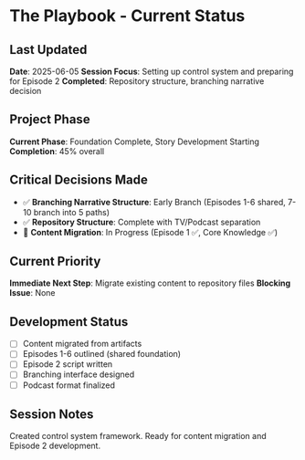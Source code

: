 # The Playbook - Current Status

## Last Updated
**Date**: 2025-06-05
**Session Focus**: Setting up control system and preparing for Episode 2
**Completed**: Repository structure, branching narrative decision

## Project Phase
**Current Phase**: Foundation Complete, Story Development Starting
**Completion**: 45% overall

## Critical Decisions Made
- ✅ **Branching Narrative Structure**: Early Branch (Episodes 1-6 shared, 7-10 branch into 5 paths)
- ✅ **Repository Structure**: Complete with TV/Podcast separation
- 🔄 **Content Migration**: In Progress (Episode 1 ✅, Core Knowledge ✅)

## Current Priority
**Immediate Next Step**: Migrate existing content to repository files
**Blocking Issue**: None

## Development Status
- [ ] Content migrated from artifacts
- [ ] Episodes 1-6 outlined (shared foundation)
- [ ] Episode 2 script written
- [ ] Branching interface designed
- [ ] Podcast format finalized

## Session Notes
Created control system framework. Ready for content migration and Episode 2 development.